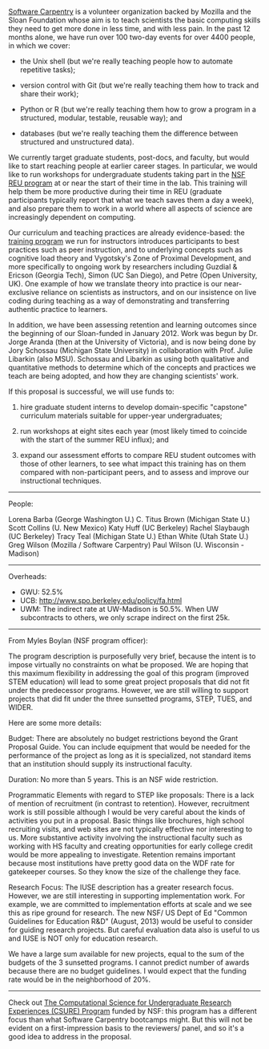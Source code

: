 [Software Carpentry](http://software-carpentry.org) is a volunteer
organization backed by Mozilla and the Sloan Foundation whose aim is
to teach scientists the basic computing skills they need to get more
done in less time, and with less pain.  In the past 12 months alone,
we have run over 100 two-day events for over 4400 people, in which we
cover:

*   the Unix shell (but we're really teaching people how to automate
    repetitive tasks);

*   version control with Git (but we're really teaching them how to
    track and share their work);

*   Python or R (but we're really teaching them how to grow a program in
    a structured, modular, testable, reusable way); and

*   databases (but we're really teaching them the difference between
    structured and unstructured data).

We currently target graduate students, post-docs, and faculty, but
would like to start reaching people at earlier career stages.  In
particular, we would like to run workshops for undergraduate students
taking part in the [NSF REU program](http://www.nsf.gov/crssprgm/reu)
at or near the start of their time in the lab.  This training will
help them be more productive during their time in REU (graduate
participants typically report that what we teach saves them a day a
week), and also prepare them to work in a world where all aspects of
science are increasingly dependent on computing.

Our curriculum and teaching practices are already evidence-based: the
[training program](http://teaching.software-carpentry.org) we run for
instructors introduces participants to best practices such as peer
instruction, and to underlying concepts such as cognitive load theory
and Vygotsky's Zone of Proximal Development, and more specifically to
ongoing work by researchers including Guzdial & Ericson (Georgia
Tech), Simon (UC San Diego), and Petre (Open University, UK).  One
example of how we translate theory into practice is our near-exclusive
reliance on scientists as instructors, and on our insistence on live
coding during teaching as a way of demonstrating and transferring
authentic practice to learners.

In addition, we have been assessing retention and learning outcomes
since the beginning of our Sloan-funded in January 2012.  Work was
begun by Dr. Jorge Aranda (then at the University of Victoria), and is
now being done by Jory Schossau (Michigan State University) in
collaboration with Prof. Julie Libarkin (also MSU).  Schossau and
Libarkin as using both qualitative and quantitative methods to
determine which of the concepts and practices we teach are being
adopted, and how they are changing scientists' work.

If this proposal is successful, we will use funds to:

1. hire graduate student interns to develop domain-specific "capstone"
   curriculum materials suitable for upper-year undergraduates;

2. run workshops at eight sites each year (most likely timed to
   coincide with the start of the summer REU influx); and

3. expand our assessment efforts to compare REU student outcomes with
   those of other learners, to see what impact this training has on
   them compared with non-participant peers, and to assess and improve
   our instructional techniques.

--------

People:

Lorena Barba (George Washington U.)
C. Titus Brown (Michigan State U.)
Scott Collins (U. New Mexico)
Katy Huff (UC Berkeley)
Rachel Slaybaugh (UC Berkeley)
Tracy Teal (Michigan State U.)
Ethan White (Utah State U.)
Greg Wilson (Mozilla / Software Carpentry)
Paul Wilson (U. Wisconsin - Madison)

--------

Overheads:

*   GWU: 52.5%
*   UCB: http://www.spo.berkeley.edu/policy/fa.html
*   UWM: The indirect rate at UW-Madison is 50.5%.  When UW subcontracts to others, we only scrape indirect on the first 25k.

--------

From Myles Boylan (NSF program officer):

The program description is purposefully very brief, because the intent
is to impose virtually no constraints on what be proposed.  We are
hoping that this maximum flexibility in addressing the goal of this
program (improved STEM education) will lead to some great project
proposals that did not fit under the predecessor programs.  However,
we are still willing to support projects that did fit under the three
sunsetted programs, STEP, TUES, and WIDER.

Here are some more details:

Budget: There are absolutely no budget restrictions beyond the Grant
Proposal Guide.  You can include equipment that would be needed for
the performance of the project as long as it is specialized, not
standard items that an institution should supply its instructional
faculty.
 
Duration: No more than 5 years.  This is an NSF wide restriction.
 
Programmatic Elements with regard to STEP like proposals: There is a
lack of mention of recruitment (in contrast to retention).  However,
recruitment work is still possible although I would be very careful
about the kinds of activities you put in a proposal.  Basic things
like brochures, high school recruiting visits, and web sites are not
typically effective nor interesting to us.  More substantive activity
involving the instructional faculty such as working with HS faculty
and creating opportunities for early college credit would be more
appealing to investigate.  Retention remains important because most
institutions have pretty good data on the WDF rate for gatekeeper
courses.  So they know the size of the challenge they face.
 
Research Focus: The IUSE description has a greater research focus.
However, we are still interesting in supporting implementation work.
For example, we are committed to implementation efforts at scale and
we see this as ripe ground for research.  The new NSF/ US Dept of Ed
"Common Guidelines for Education R&D" (August, 2013) would be useful
to consider for guiding research projects.  But careful evaluation
data also is useful to us and IUSE is NOT only for education research.
 
We have a large sum available for new projects, equal to the sum of
the budgets of the 3 sunsetted programs.  I cannot predict number of
awards because there are no budget guidelines.  I would expect that
the funding rate would be in the neighborhood of 20%.

--------

Check out
[The Computational Science for Undergraduate Research Experiences (CSURE) Program](https://www.nics.tennessee.edu/CSURE-2014)
funded by NSF:
this program has a different focus than what Software Carpentry
bootcamps might. But this will not be evident on a first-impression
basis to the reviewers/ panel, and so it's a good idea to address in
the proposal.
